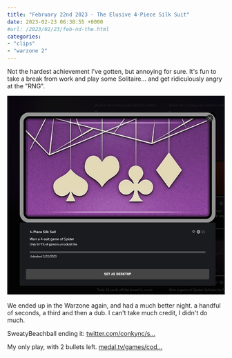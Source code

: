 ```yaml
---
title: "February 22nd 2023 - The Elusive 4-Piece Silk Suit"
date: 2023-02-23 06:38:55 +0000
#url: /2023/02/23/feb-nd-the.html
categories:
- "clips"
- "warzone 2"
---
```

Not the hardest achievement I've gotten, but annoying for sure. It's fun to take a break from work and play some Solitaire... and get ridiculously angry at the "RNG".

![image](095fa302e7.png)

We ended up in the Warzone again, and had a much better night. a handful of seconds, a third and then a dub.  I can't take much credit, I didn't do much.

SweatyBeachball ending it: [twitter.com/conkync/s...](https://twitter.com/conkync/status/1628643766734147584?s=21&t=xNg_6FX5nsdUSuqUH9yw7A)

My only play, with 2 bullets left. [medal.tv/games/cod...](https://medal.tv/games/cod-warzone/clips/WA7TfMk35knur/d1337UNE6oDf?invite=cr-MSxjemYsMTcyNDIzNTUwLA)